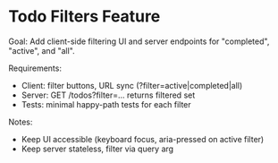 # Todo Filters Feature

Goal: Add client-side filtering UI and server endpoints for "completed", "active", and "all".

Requirements:
- Client: filter buttons, URL sync (?filter=active|completed|all)
- Server: GET /todos?filter=... returns filtered set
- Tests: minimal happy-path tests for each filter

Notes:
- Keep UI accessible (keyboard focus, aria-pressed on active filter)
- Keep server stateless, filter via query arg
